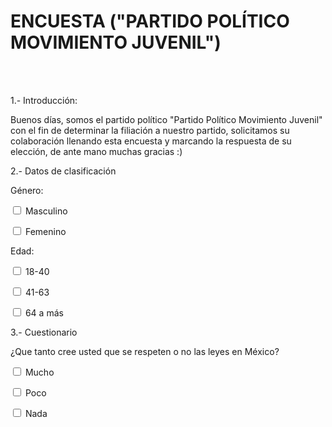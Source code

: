 <html>
<form action = "mailto.:norna.gama.gama.doc.utc.mx" method = "post" enctype = "text/plain">
<p> <h1> ENCUESTA ("PARTIDO POLÍTICO MOVIMIENTO JUVENIL") </h1>
<br> <br>
<p> 1.- Introducción: </p>
<p> Buenos días, somos el partido político "Partido Político Movimiento Juvenil" con el fin de determinar la filiación a nuestro partido, solicitamos su colaboración llenando esta encuesta y marcando la respuesta de su elección, de ante mano muchas gracias :)</p> 
<p> 2.- Datos de clasificación</p>
<p>Género: </p>
<p> <input type = "checkbox" name = "m"> Masculino</p>
<p> <input type = "checkbox" name = "f"> Femenino </p>
<p>Edad: </p>
<p> <input type = "checkbox" name = "edad"> 18-40</p>
<p> <input type = "checkbox" name = "edad"> 41-63 </p>
<p> <input type = "checkbox" name = "edad"> 64 a más </p>
<p> 3.- Cuestionario </p>
<p> ¿Que tanto cree usted que se respeten o no las leyes en México?
<p> <input type = "checkbox" name = "10"> Mucho</p>
<p> <input type = "checkbox" name = "5"> Poco </p>
<p> <input type = "checkbox" name = "0"> Nada </p>
<br>
</p></p>
</html>
